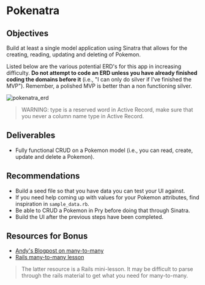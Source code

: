 # Pokenatra
 
## Objectives

Build at least a single model application using Sinatra that allows for the creating, reading, updating and deleting of Pokemon.

Listed below are the various potential ERD's for this app in increasing difficulty. **Do not attempt to code an ERD unless you have already finished coding the domains before it** (i.e., "I can only do silver if I've finished the MVP"). Remember, a polished MVP is better than a non functioning silver.

![pokenatra_erd](pokenatra_erd.png)

> WARNING: type is a reserved word in Active Record, make sure that you never a column name type in Active Record.

## Deliverables

- Fully functional CRUD on a Pokemon model (i.e., you can read, create, update and delete a Pokemon).

## Recommendations

- Build a seed file so that you have data you can test your UI against.
- If you need help coming up with values for your Pokemon attributes, find inspiration in `sample_data.rb`.
- Be able to CRUD a Pokemon in Pry before doing that through Sinatra.
- Build the UI after the previous steps have been completed.

## Resources for Bonus

- [Andy's Blogpost on many-to-many](http://andrewsunglaekim.github.io/many-actives-to-many-records/)
- [Rails many-to-many lesson](https://github.com/ga-wdi-lessons/rails-many-to-many)

> The latter resource is a Rails mini-lesson. It may be difficult to parse through the rails material to get what you need for many-to-many.
